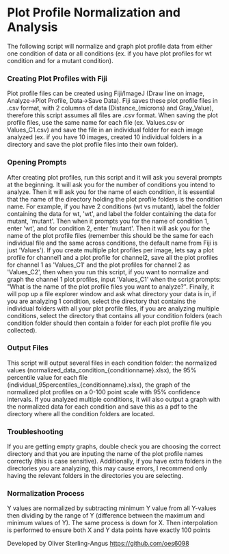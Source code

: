 # Plot Profile Normalization and Analysis

The following script will normalize and graph plot profile data from either one condition of data or all conditions (ex. if you have plot profiles for wt condition and for a mutant condition). 

### Creating Plot Profiles with Fiji
Plot profile files can be created using Fiji/ImageJ (Draw line on image, Analyze->Plot Profile, Data->Save Data). Fiji saves these plot profile files in .csv format, with 2 columns of data (Distance_(microns) and Gray_Value), therefore this script assumes all files are .csv format. When saving the plot profile files, use the same name for each file (ex. Values.csv or Values_C1.csv) and save the file in an individual folder for each image analyzed (ex. if you have 10 images, created 10 individual folders in a directory and save the plot profile files into their own folder).


### Opening Prompts
After creating plot profiles, run this script and it will ask you several prompts at the beginning. It will ask you for the number of conditions you intend to analyze. Then it will ask you for the name of each condition, it is essential that the name of the directory holding the plot profile folders is the condition name. For example, if you have 2 conditions (wt vs mutant), label the folder containing the data for wt, 'wt', and label the folder containing the data for mutant, 'mutant'. Then when it prompts you for the name of condition 1, enter 'wt', and for condition 2, enter 'mutant'. Then it will ask you for the name of the plot profile files (remember this should be the same for each individual file and the same across conditions, the default name from Fiji is just 'Values'). If you create multiple plot profiles per image, lets say a plot profile for channel1 and a plot profile for channel2, save all the plot profiles for channel 1 as 'Values_C1' and the plot profiles for channel 2 as 'Values_C2', then when you run this script, if you want to normalize and graph the channel 1 plot profiles, input 'Values_C1' when the script prompts: "What is the name of the plot profile files you want to analyze?". Finally, it will pop up a file explorer window and ask what directory your data is in, if you are analyzing 1 condition, select the directory that contains the individual folders with all your plot profile files, if you are analyzing multiple conditions, select the directory that contains all your condition folders (each condition folder should then contain a folder for each plot profile file you collected). 


### Output Files
This script will output several files in each condition folder: the normalized values (normalized_data_condition_{conditionname}.xlsx), the 95% percentile value for each file (individual_95percentiles_{conditionname}.xlsx), the graph of the normalized plot profiles on a 0-100 point scale with 95% confidence intervals. If you analyzed multiple conditions, it will also output a graph with the normalized data for each condition and save this as a pdf to the directory where all the condition folders are located.


### Troubleshooting
If you are getting empty graphs, double check you are choosing the correct directory and that you are inputing the name of the plot profile names correctly (this is case sensitive). Additionally, if you have extra folders in the directories you are analyzing, this may cause errors, I recommend only having the relevant folders in the directories you are selecting.

### Normalization Process
Y values are normalized by subtracting minimum Y value from all Y-values then dividing by the range of Y (difference between the maximum and minimum values of Y). The same process is down for X. Then interpolation is performed to ensure both X and Y data points have exactly 100 points

Developed by Oliver Sterling-Angus https://github.com/oes6098
